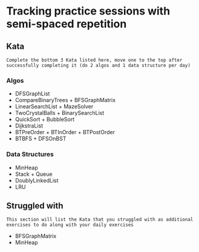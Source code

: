 # Tracking practice sessions with semi-spaced repetition

## Kata
    Complete the bottom 3 Kata listed here, move one to the top after successfully completing it (do 2 algos and 1 data structure per day)

### Algos
- DFSGraphList
- CompareBinaryTrees + BFSGraphMatrix
- LinearSearchList + MazeSolver
- TwoCrystalBalls + BinarySearchList
- QuickSort + BubbleSort
- DijkstraList
- BTPreOrder + BTInOrder + BTPostOrder
- BTBFS + DFSOnBST

### Data Structures
- MinHeap
- Stack + Queue
- DoublyLinkedList
- LRU

## Struggled with
    This section will list the Kata that you struggled with as additional exercises to do along with your daily exercises

- BFSGraphMatrix
- MinHeap
